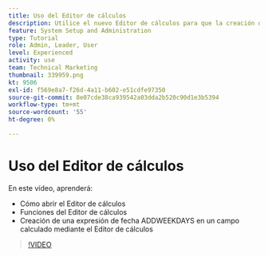 ```yaml
---
title: Uso del Editor de cálculos
description: Utilice el nuevo Editor de cálculos para que la creación de campos personalizados calculados sea más fácil que nunca.
feature: System Setup and Administration
type: Tutorial
role: Admin, Leader, User
level: Experienced
activity: use
team: Technical Marketing
thumbnail: 339959.png
kt: 9506
exl-id: f569e8a7-f26d-4a11-b602-e51cdfe97350
source-git-commit: 8e07cde38ca939542a03dda2b520c90d1e3b5394
workflow-type: tm+mt
source-wordcount: '55'
ht-degree: 0%

---
```


# Uso del Editor de cálculos

En este vídeo, aprenderá:

* Cómo abrir el Editor de cálculos
* Funciones del Editor de cálculos
* Creación de una expresión de fecha ADDWEEKDAYS en un campo calculado mediante el Editor de cálculos

>[!VIDEO](https://video.tv.adobe.com/v/339959/?quality=12)
